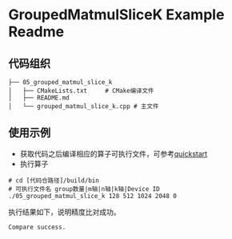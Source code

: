 # GroupedMatmulSliceK Example Readme
## 代码组织
```
├── 05_grouped_matmul_slice_k
│   ├── CMakeLists.txt     # CMake编译文件
│   ├── README.md
│   └── grouped_matmul_slice_k.cpp # 主文件
```
## 使用示例
- 获取代码之后编译相应的算子可执行文件，可参考[quickstart](../../docs/quickstart.md#算子编译)
- 执行算子
```
# cd [代码仓路径]/build/bin
# 可执行文件名 group数量|m轴|n轴|k轴|Device ID
./05_grouped_matmul_slice_k 128 512 1024 2048 0
```
执行结果如下，说明精度比对成功。
```
Compare success.
```